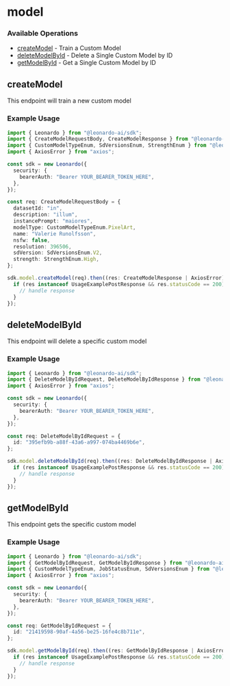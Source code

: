 # model

### Available Operations

* [createModel](#createmodel) - Train a Custom Model
* [deleteModelById](#deletemodelbyid) - Delete a Single Custom Model by ID
* [getModelById](#getmodelbyid) - Get a Single Custom Model by ID

## createModel

This endpoint will train a new custom model

### Example Usage

```typescript
import { Leonardo } from "@leonardo-ai/sdk";
import { CreateModelRequestBody, CreateModelResponse } from "@leonardo-ai/sdk/dist/sdk/models/operations";
import { CustomModelTypeEnum, SdVersionsEnum, StrengthEnum } from "@leonardo-ai/sdk/dist/sdk/models/shared";
import { AxiosError } from "axios";

const sdk = new Leonardo({
  security: {
    bearerAuth: "Bearer YOUR_BEARER_TOKEN_HERE",
  },
});

const req: CreateModelRequestBody = {
  datasetId: "in",
  description: "illum",
  instancePrompt: "maiores",
  modelType: CustomModelTypeEnum.PixelArt,
  name: "Valerie Runolfsson",
  nsfw: false,
  resolution: 396506,
  sdVersion: SdVersionsEnum.V2,
  strength: StrengthEnum.High,
};

sdk.model.createModel(req).then((res: CreateModelResponse | AxiosError) => {
  if (res instanceof UsageExamplePostResponse && res.statusCode == 200) {
    // handle response
  }
});
```

## deleteModelById

This endpoint will delete a specific custom model

### Example Usage

```typescript
import { Leonardo } from "@leonardo-ai/sdk";
import { DeleteModelByIdRequest, DeleteModelByIdResponse } from "@leonardo-ai/sdk/dist/sdk/models/operations";
import { AxiosError } from "axios";

const sdk = new Leonardo({
  security: {
    bearerAuth: "Bearer YOUR_BEARER_TOKEN_HERE",
  },
});

const req: DeleteModelByIdRequest = {
  id: "395efb9b-a88f-43a6-a997-074ba4469b6e",
};

sdk.model.deleteModelById(req).then((res: DeleteModelByIdResponse | AxiosError) => {
  if (res instanceof UsageExamplePostResponse && res.statusCode == 200) {
    // handle response
  }
});
```

## getModelById

This endpoint gets the specific custom model

### Example Usage

```typescript
import { Leonardo } from "@leonardo-ai/sdk";
import { GetModelByIdRequest, GetModelByIdResponse } from "@leonardo-ai/sdk/dist/sdk/models/operations";
import { CustomModelTypeEnum, JobStatusEnum, SdVersionsEnum } from "@leonardo-ai/sdk/dist/sdk/models/shared";
import { AxiosError } from "axios";

const sdk = new Leonardo({
  security: {
    bearerAuth: "Bearer YOUR_BEARER_TOKEN_HERE",
  },
});

const req: GetModelByIdRequest = {
  id: "21419598-90af-4a56-be25-16fe4c8b711e",
};

sdk.model.getModelById(req).then((res: GetModelByIdResponse | AxiosError) => {
  if (res instanceof UsageExamplePostResponse && res.statusCode == 200) {
    // handle response
  }
});
```
